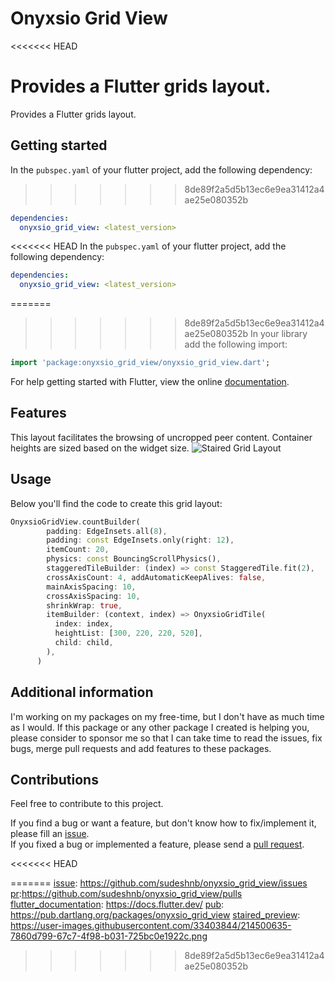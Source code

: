 <!--
This README describes the package. If you publish this package to pub.dev,
this README's contents appear on the landing page for your package.

For information about how to write a good package README, see the guide for
[writing package pages](https://dart.dev/guides/libraries/writing-package-pages).

For general information about developing packages, see the Dart guide for
[creating packages](https://dart.dev/guides/libraries/create-library-packages)
and the Flutter guide for
[developing packages and plugins](https://flutter.dev/developing-packages).
-->

# Onyxsio Grid View
<<<<<<< HEAD

Provides a Flutter grids layout.
=======
Provides a Flutter grids layout.

## Getting started

In the `pubspec.yaml` of your flutter project, add the following dependency:
>>>>>>> 8de89f2a5d5b13ec6e9ea31412a4ae25e080352b

```yaml
dependencies:
  onyxsio_grid_view: <latest_version>
```

<<<<<<< HEAD
In the `pubspec.yaml` of your flutter project, add the following dependency:

```yaml
dependencies:
  onyxsio_grid_view: <latest_version>
```

=======
>>>>>>> 8de89f2a5d5b13ec6e9ea31412a4ae25e080352b
In your library add the following import:

```dart
import 'package:onyxsio_grid_view/onyxsio_grid_view.dart';
```

For help getting started with Flutter, view the online [documentation][flutter_documentation].

## Features

This layout facilitates the browsing of uncropped peer content. Container heights are sized based on the widget size.
![Staired Grid Layout][staired_preview]

## Usage

Below you'll find the code to create this grid layout:

```dart
OnyxsioGridView.countBuilder(
        padding: EdgeInsets.all(8),
        padding: const EdgeInsets.only(right: 12),
        itemCount: 20,
        physics: const BouncingScrollPhysics(),
        staggeredTileBuilder: (index) => const StaggeredTile.fit(2),
        crossAxisCount: 4, addAutomaticKeepAlives: false,
        mainAxisSpacing: 10,
        crossAxisSpacing: 10,
        shrinkWrap: true,
        itemBuilder: (context, index) => OnyxsioGridTile(
          index: index,
          heightList: [300, 220, 220, 520],
          child: child,
        ),
      )
```
## Additional information

I'm working on my packages on my free-time, but I don't have as much time as I would. If this package or any other package I created is helping you, please consider to sponsor me so that I can take time to read the issues, fix bugs, merge pull requests and add features to these packages.

<!-- [![Pub][pub_badge]][pub] [![BuyMeACoffee][buy_me_a_coffee_badge]][buy_me_a_coffee] -->

## Contributions

Feel free to contribute to this project.

If you find a bug or want a feature, but don't know how to fix/implement it, please fill an [issue][issue].  
If you fixed a bug or implemented a feature, please send a [pull request][pr].

<!-- Links -->
<<<<<<< HEAD

[issue]: https://github.com/sudeshnb/onyxsio_grid_view/issues
[pr]: https://github.com/sudeshnb/onyxsio_grid_view/pulls
[flutter_documentation]: https://docs.flutter.dev/
[pub]: https://pub.dartlang.org/packages/onyxsio_grid_view
[staired_preview]: https://user-images.githubusercontent.com/33403844/214500635-7860d799-67c7-4f98-b031-725bc0e1922c.png

=======
[issue]: https://github.com/sudeshnb/onyxsio_grid_view/issues
[pr]:https://github.com/sudeshnb/onyxsio_grid_view/pulls
[flutter_documentation]: https://docs.flutter.dev/
[pub]: https://pub.dartlang.org/packages/onyxsio_grid_view
[staired_preview]: https://user-images.githubusercontent.com/33403844/214500635-7860d799-67c7-4f98-b031-725bc0e1922c.png
>>>>>>> 8de89f2a5d5b13ec6e9ea31412a4ae25e080352b
<!-- [buy_me_a_coffee]: https://www.buymeacoffee.com/sudeshnb -->
<!-- [buy_me_a_coffee_badge]: https://user-images.githubusercontent.com/33403844/214502169-982df8a4-a758-44e7-8c0f-cc85fd29547e.svg -->
